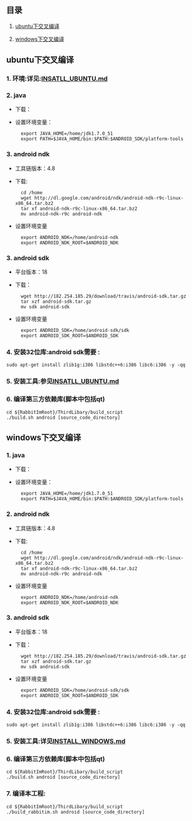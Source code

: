 ## 目录
1. [ubuntu下交叉编译](#user-content-ubuntu下交叉编译)

2. [windows下交叉编译](#user-content-windows下交叉编译)

## ubuntu下交叉编译
### 1. 环境:详见:[INSATLL_UBUNTU.md](INSTALL_UBUNTU.md#user-content-环境)
### 2. java
* 下载：    
* 设置环境变量：

        export JAVA_HOME=/home/jdk1.7.0_51
        export PATH=$JAVA_HOME/bin:$PATH:$ANDROID_SDK/platform-tools

### 3. android ndk
* 工具链版本：4.8
* 下载:

        cd /home
        wget http://dl.google.com/android/ndk/android-ndk-r9c-linux-x86_64.tar.bz2
        tar xf android-ndk-r9c-linux-x86_64.tar.bz2
        mv android-ndk-r9c android-ndk

* 设置环境变量

        export ANDROID_NDK=/home/android-ndk
        export ANDROID_NDK_ROOT=$ANDROID_NDK

### 3. android sdk 
* 平台版本：18
* 下载：

        wget http://182.254.185.29/download/travis/android-sdk.tar.gz 
        tar xzf android-sdk.tar.gz 
        mv sdk android-sdk
    
* 设置环境变量
    
        export ANDROID_SDK=/home/android-sdk/sdk
        export ANDROID_SDK_ROOT=$ANDROID_SDK

### 4. 安装32位库:android sdk需要 :

    sudo apt-get install zlib1g:i386 libstdc++6:i386 libc6:i386 -y -qq

### 5. 安装工具:参见[INSATLL_UBUNTU.md](INSATLL_UBUNTU.md#user-content-工具)

### 6. 编译第三方依赖库(脚本中包括qt)

    cd ${RabbitImRoot}/ThirdLibary/build_script
    ./build.sh android [source_code_directory]

## windows下交叉编译
### 1. java
* 下载：
    
* 设置环境变量：
    
        export JAVA_HOME=/home/jdk1.7.0_51
        export PATH=$JAVA_HOME/bin:$PATH:$ANDROID_SDK/platform-tools

### 2. android ndk
* 工具链版本：4.8
* 下载:
    
        cd /home
        wget http://dl.google.com/android/ndk/android-ndk-r9c-linux-x86_64.tar.bz2
        tar xf android-ndk-r9c-linux-x86_64.tar.bz2
        mv android-ndk-r9c android-ndk

* 设置环境变量
    
        export ANDROID_NDK=/home/android-ndk
        export ANDROID_NDK_ROOT=$ANDROID_NDK
    
### 3. android sdk 
* 平台版本：18
* 下载：

        wget http://182.254.185.29/download/travis/android-sdk.tar.gz 
        tar xzf android-sdk.tar.gz 
        mv sdk android-sdk

* 设置环境变量
    
        export ANDROID_SDK=/home/android-sdk/sdk
        export ANDROID_SDK_ROOT=$ANDROID_SDK

### 4. 安装32位库:android sdk需要 :

    sudo apt-get install zlib1g:i386 libstdc++6:i386 libc6:i386 -y -qq

### 5. 安装工具:详见[INSTALL_WINDOWS.md](INSTALL_WINDOWS.md)

### 6. 编译第三方依赖库(脚本中包括qt)

    cd ${RabbitImRoot}/ThirdLibary/build_script
    ./build.sh android [source_code_directory]
    
### 7. 编译本工程:

    cd ${RabbitImRoot}/ThirdLibary/build_script
    ./build_rabbitim.sh android [source_code_directory]
